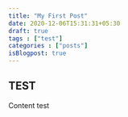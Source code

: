 ```yaml
---
title: "My First Post"
date: 2020-12-06T15:31:31+05:30
draft: true
tags : ["test"]
categories : ["posts"]
isBlogpost: true
---
```


## TEST

Content test
